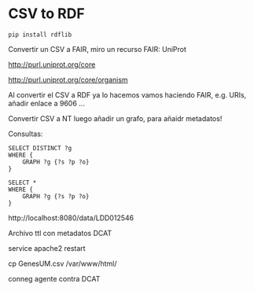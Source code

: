 # CSV to RDF

`pip install rdflib`

Convertir un CSV a FAIR, miro un recurso FAIR: UniProt

http://purl.uniprot.org/core

http://purl.uniprot.org/core/organism

Al convertir el CSV a RDF ya lo hacemos vamos haciendo FAIR, e.g. URIs, añadir enlace a 9606 ... 

Convertir CSV a NT luego añadir un grafo, para añaidr metadatos!

Consultas:

```sparql
SELECT DISTINCT ?g 
WHERE {
    GRAPH ?g {?s ?p ?o}
}
```

```sparql
SELECT *
WHERE {
    GRAPH ?g {?s ?p ?o}
}
```

http://localhost:8080/data/LDD012546



Archivo ttl con metadatos DCAT

service apache2 restart

cp GenesUM.csv /var/www/html/

conneg agente contra DCAT
